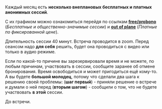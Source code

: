 Каждый месяц есть **несколько внеплановых бесплатных и платных анонимных сессий**. 

С их графиком можно ознакомиться перейдя по ссылкам **[free/probono](/free)** (_Бесплатные и общественно-значимые сессии_) и **[out of plane](/pay/)** (_Платные по фиксированной цене_).

Длительность сессии 40 минут. Встреча проводится в zoom. Перед сеансом надо **для себя** решить, будет она проводиться с видео или только в аудио режиме. 

Если по какой-то причине вы зарезервировали время и не можете, по любым причинам, участвовать в сессии, сообщите заранее об отмене бронирования. Время освободиться и может пригодиться ещё кому-то. А вы будете **большой молодец**, потому что сделали два шага к решению своей проблемы: (**шаг первый**) - приняли решение о встрече и думали о ней перед (**вторым шагом**) - сообщили о том, что не будете участвовать **в этой** сессии.

До встречи.
